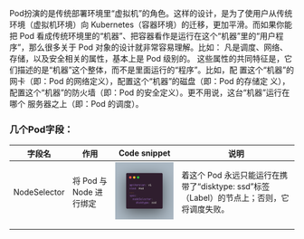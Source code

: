 Pod扮演的是传统部署环境里“虚拟机”的角色。这样的设计，是为了使用户从传统环境（虚拟机环境）向
Kubernetes（容器环境）的迁移，更加平滑。而如果你能把 Pod 看成传统环境里的“机器”、把容器看作是运行在这个“机器”里的“用户程
序”，那么很多关于 Pod 对象的设计就非常容易理解。比如： 凡是调度、网络、存储，以及安全相关的属性，基本上是 Pod 级别的。
这些属性的共同特征是，它们描述的是“机器”这个整体，而不是里面运行的“程序”。比如，配
置这个“机器”的网卡（即：Pod 的网络定义），配置这个“机器”的磁盘（即：Pod 的存储定
义），配置这个“机器”的防火墙（即：Pod 的安全定义）。更不用说，这台“机器”运行在哪个
服务器之上（即：Pod 的调度）。

### 几个Pod字段：
| 字段名       | 作用                    | Code snippet                                                 | 说明                                                         |
| ------------ | ----------------------- | ------------------------------------------------------------ | ------------------------------------------------------------ |
| NodeSelector | 将 Pod 与 Node 进行绑定 | <img src="https://raw.githubusercontent.com/boatrainlsz/my-image-hosting/main/image-20220306223246577.png" alt="image-20220306223246577" style="zoom: 50%;" /> | 着这个 Pod 永远只能运行在携带了“disktype: ssd”标签（Label）的节点上；否则，它将调度失败。 |
|              |                         |                                                              |                                                              |
|              |                         |                                                              |                                                              |

